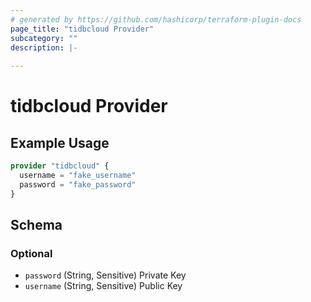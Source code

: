 ```yaml
---
# generated by https://github.com/hashicorp/terraform-plugin-docs
page_title: "tidbcloud Provider"
subcategory: ""
description: |-
  
---
```


# tidbcloud Provider



## Example Usage

```terraform
provider "tidbcloud" {
  username = "fake_username"
  password = "fake_password"
}
```

<!-- schema generated by tfplugindocs -->
## Schema

### Optional

- `password` (String, Sensitive) Private Key
- `username` (String, Sensitive) Public Key
